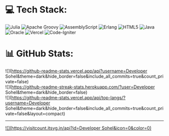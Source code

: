 
# 💻 Tech Stack:
![Julia](https://img.shields.io/badge/-Julia-9558B2?style=for-the-badge&logo=julia&logoColor=white) ![Apache Groovy](https://img.shields.io/badge/Apache%20Groovy-4298B8.svg?style=for-the-badge&logo=Apache+Groovy&logoColor=white) ![AssemblyScript](https://img.shields.io/badge/assembly%20script-%23000000.svg?style=for-the-badge&logo=assemblyscript&logoColor=white) ![Erlang](https://img.shields.io/badge/Erlang-white.svg?style=for-the-badge&logo=erlang&logoColor=a90533) ![HTML5](https://img.shields.io/badge/html5-%23E34F26.svg?style=for-the-badge&logo=html5&logoColor=white) ![Java](https://img.shields.io/badge/java-%23ED8B00.svg?style=for-the-badge&logo=openjdk&logoColor=white) ![Oracle](https://img.shields.io/badge/Oracle-F80000?style=for-the-badge&logo=oracle&logoColor=white) ![Vercel](https://img.shields.io/badge/vercel-%23000000.svg?style=for-the-badge&logo=vercel&logoColor=white) ![Code-Igniter](https://img.shields.io/badge/CodeIgniter-%23EF4223.svg?style=for-the-badge&logo=codeIgniter&logoColor=white)
# 📊 GitHub Stats:
![](https://github-readme-stats.vercel.app/api?username=Developer Sohel&theme=dark&hide_border=false&include_all_commits=true&count_private=false)<br/>
![](https://github-readme-streak-stats.herokuapp.com/?user=Developer Sohel&theme=dark&hide_border=false)<br/>
![](https://github-readme-stats.vercel.app/api/top-langs/?username=Developer Sohel&theme=dark&hide_border=false&include_all_commits=true&count_private=false&layout=compact)

---
[![](https://visitcount.itsvg.in/api?id=Developer Sohel&icon=0&color=0)](https://visitcount.itsvg.in)

<!-- Proudly created with GPRM ( https://gprm.itsvg.in ) -->
